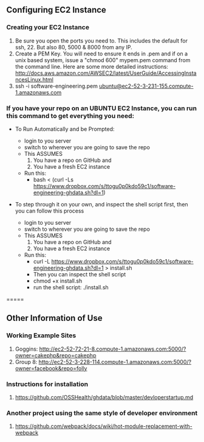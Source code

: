 ## Configuring EC2 Instance

### Creating your EC2 Instance
1. Be sure you open the ports you need to. This includes the default for ssh, 22. But also 80, 5000 & 8000 from any IP.
2. Create a PEM Key. You will need to ensure it ends in .pem and if on a unix based system, issue a "chmod 600" mypem.pem command from the command line. Here are some more detailed instructions: http://docs.aws.amazon.com/AWSEC2/latest/UserGuide/AccessingInstancesLinux.html
3. ssh -i software-engineering.pem ubuntu@ec2-52-3-231-155.compute-1.amazonaws.com

### If you have your repo on an UBUNTU EC2 Instance, you can run this command to get everything you need:
 - To Run Automatically and be Prompted:
    - login to you server
    - switch to wherever you are going to save the repo
    - This ASSUMES
      1. You have a repo on GitHub and
      2. You have a fresh EC2 instance
    - Run this:
      - bash < (curl -Ls https://www.dropbox.com/s/ttogu0p0kdo59c1/software-engineering-ghdata.sh?dl=1)

  - To step through it on your own, and inspect the shell script first, then you can follow this process
    - login to you server
    - switch to wherever you are going to save the repo
    - This ASSUMES
      1. You have a repo on GitHub and
      2. You have a fresh EC2 instance
    - Run this:
      - curl -L https://www.dropbox.com/s/ttogu0p0kdo59c1/software-engineering-ghdata.sh?dl=1 > install.sh
      - Then you can inspect the shell script
      - chmod +x install.sh
      - run the shell script: ./install.sh


=====
## Other Information of Use
### Working Example Sites
1. Goggins: http://ec2-52-72-21-8.compute-1.amazonaws.com:5000/?owner=cakephp&repo=cakephp
2. Group 8: http://ec2-52-3-228-114.compute-1.amazonaws.com:5000/?owner=facebook&repo=folly  

### Instructions for installation
1. https://github.com/OSSHealth/ghdata/blob/master/devloperstartup.md

### Another project using the same style of developer environment
1. https://github.com/webpack/docs/wiki/hot-module-replacement-with-webpack
